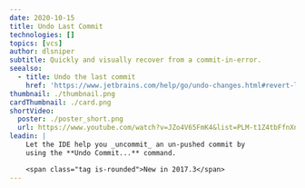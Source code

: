 ```yaml
---
date: 2020-10-15
title: Undo Last Commit
technologies: []
topics: [vcs]
author: dlsniper
subtitle: Quickly and visually recover from a commit-in-error.
seealso:
  - title: Undo the last commit
    href: 'https://www.jetbrains.com/help/go/undo-changes.html#revert-last-commit'
thumbnail: ./thumbnail.png
cardThumbnail: ./card.png
shortVideo:
  poster: ./poster_short.png
  url: https://www.youtube.com/watch?v=JZo4V65FmK4&list=PLM-t1Z4tbFfnXnghmtk6WVz10_pivOw25&index=35&t=0s
leadin: |
    Let the IDE help you _uncommit_ an un-pushed commit by
    using the **Undo Commit...** command.

    <span class="tag is-rounded">New in 2017.3</span>
---
```

